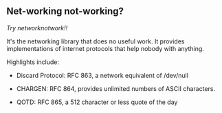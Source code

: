 Net-working not-working?
---

*Try networknotwork!!*

It's the networking library that does no useful work. It provides
implementations of internet protocols that help nobody with anything.

Highlights include:

* Discard Protocol: RFC 863, a network equivalent of /dev/null

* CHARGEN: RFC 864, provides unlimited numbers of ASCII characters.

* QOTD: RFC 865, a 512 character or less quote of the day
